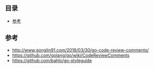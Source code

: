 ## 目录

- [参考](#参考)


## 参考

- http://www.gonglin91.com/2018/03/30/go-code-review-comments/
- https://github.com/golang/go/wiki/CodeReviewComments
- https://github.com/bahlo/go-styleguide
